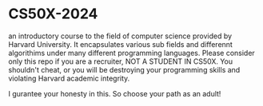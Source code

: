 # CS50X-2024 
an introductory course to the field of computer science provided by Harvard University. It encapsulates various sub fields and differennt algorithims under many different programming languages.
Please consider only this repo if you are a recruiter, NOT A STUDENT IN CS50X. You shouldn't cheat, or you will be destroying your programming skills and violating Harvard academic integrity.

I gurantee your honesty in this. So choose your path as an adult!
